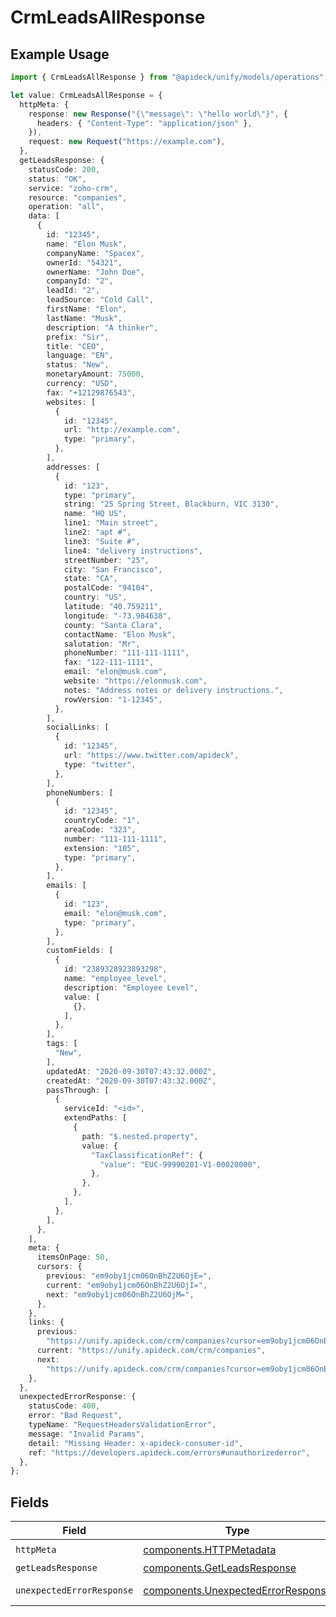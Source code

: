 # CrmLeadsAllResponse

## Example Usage

```typescript
import { CrmLeadsAllResponse } from "@apideck/unify/models/operations";

let value: CrmLeadsAllResponse = {
  httpMeta: {
    response: new Response("{\"message\": \"hello world\"}", {
      headers: { "Content-Type": "application/json" },
    }),
    request: new Request("https://example.com"),
  },
  getLeadsResponse: {
    statusCode: 200,
    status: "OK",
    service: "zoho-crm",
    resource: "companies",
    operation: "all",
    data: [
      {
        id: "12345",
        name: "Elon Musk",
        companyName: "Spacex",
        ownerId: "54321",
        ownerName: "John Doe",
        companyId: "2",
        leadId: "2",
        leadSource: "Cold Call",
        firstName: "Elon",
        lastName: "Musk",
        description: "A thinker",
        prefix: "Sir",
        title: "CEO",
        language: "EN",
        status: "New",
        monetaryAmount: 75000,
        currency: "USD",
        fax: "+12129876543",
        websites: [
          {
            id: "12345",
            url: "http://example.com",
            type: "primary",
          },
        ],
        addresses: [
          {
            id: "123",
            type: "primary",
            string: "25 Spring Street, Blackburn, VIC 3130",
            name: "HQ US",
            line1: "Main street",
            line2: "apt #",
            line3: "Suite #",
            line4: "delivery instructions",
            streetNumber: "25",
            city: "San Francisco",
            state: "CA",
            postalCode: "94104",
            country: "US",
            latitude: "40.759211",
            longitude: "-73.984638",
            county: "Santa Clara",
            contactName: "Elon Musk",
            salutation: "Mr",
            phoneNumber: "111-111-1111",
            fax: "122-111-1111",
            email: "elon@musk.com",
            website: "https://elonmusk.com",
            notes: "Address notes or delivery instructions.",
            rowVersion: "1-12345",
          },
        ],
        socialLinks: [
          {
            id: "12345",
            url: "https://www.twitter.com/apideck",
            type: "twitter",
          },
        ],
        phoneNumbers: [
          {
            id: "12345",
            countryCode: "1",
            areaCode: "323",
            number: "111-111-1111",
            extension: "105",
            type: "primary",
          },
        ],
        emails: [
          {
            id: "123",
            email: "elon@musk.com",
            type: "primary",
          },
        ],
        customFields: [
          {
            id: "2389328923893298",
            name: "employee_level",
            description: "Employee Level",
            value: [
              {},
            ],
          },
        ],
        tags: [
          "New",
        ],
        updatedAt: "2020-09-30T07:43:32.000Z",
        createdAt: "2020-09-30T07:43:32.000Z",
        passThrough: [
          {
            serviceId: "<id>",
            extendPaths: [
              {
                path: "$.nested.property",
                value: {
                  "TaxClassificationRef": {
                    "value": "EUC-99990201-V1-00020000",
                  },
                },
              },
            ],
          },
        ],
      },
    ],
    meta: {
      itemsOnPage: 50,
      cursors: {
        previous: "em9oby1jcm06OnBhZ2U6OjE=",
        current: "em9oby1jcm06OnBhZ2U6OjI=",
        next: "em9oby1jcm06OnBhZ2U6OjM=",
      },
    },
    links: {
      previous:
        "https://unify.apideck.com/crm/companies?cursor=em9oby1jcm06OnBhZ2U6OjE%3D",
      current: "https://unify.apideck.com/crm/companies",
      next:
        "https://unify.apideck.com/crm/companies?cursor=em9oby1jcm06OnBhZ2U6OjM",
    },
  },
  unexpectedErrorResponse: {
    statusCode: 400,
    error: "Bad Request",
    typeName: "RequestHeadersValidationError",
    message: "Invalid Params",
    detail: "Missing Header: x-apideck-consumer-id",
    ref: "https://developers.apideck.com/errors#unauthorizederror",
  },
};
```

## Fields

| Field                                                                                    | Type                                                                                     | Required                                                                                 | Description                                                                              |
| ---------------------------------------------------------------------------------------- | ---------------------------------------------------------------------------------------- | ---------------------------------------------------------------------------------------- | ---------------------------------------------------------------------------------------- |
| `httpMeta`                                                                               | [components.HTTPMetadata](../../models/components/httpmetadata.md)                       | :heavy_check_mark:                                                                       | N/A                                                                                      |
| `getLeadsResponse`                                                                       | [components.GetLeadsResponse](../../models/components/getleadsresponse.md)               | :heavy_minus_sign:                                                                       | Leads                                                                                    |
| `unexpectedErrorResponse`                                                                | [components.UnexpectedErrorResponse](../../models/components/unexpectederrorresponse.md) | :heavy_minus_sign:                                                                       | Unexpected error                                                                         |